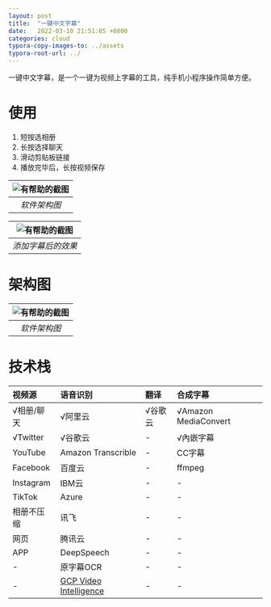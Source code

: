 ```yaml
---
layout: post
title:  "一键中文字幕"
date:   2022-03-10 21:51:05 +0800
categories: cloud
typora-copy-images-to: ../assets
typora-root-url: ../
---
```


一键中文字幕，是一个一键为视频上字幕的工具，纯手机小程序操作简单方便。

# 使用

1. 短按选相册
2. 长按选择聊天
3. 滑动剪贴板链接
4. 播放完毕后，长按视频保存

| ![有帮助的截图](/assets/onekey_srt.jpg) |
| :----------------------------------------: |
|          *软件架构图*          |

| ![有帮助的截图](/assets/WX20220310-224530.png) |
| :----------------------------------------: |
|          *添加字幕后的效果*          |

# 架构图

| ![有帮助的截图](/assets/onekey_srt_jiagou.jpg) |
| :----------------------------------------: |
|          *软件架构图*          |

# 技术栈

| 视频源 | 语音识别 | 翻译 | 合成字幕 |
| :---- | :---- | :---- | :---- |
| √相册/聊天 | √阿里云 | √谷歌云 | √Amazon MediaConvert  |
| √Twitter | √谷歌云 | - |  √內嵌字幕 |
| YouTube       | Amazon Transcrible | - | CC字幕 |
| Facebook      | 百度云 | -| ffmpeg |
| Instagram     | IBM云 | - |  - |
| TikTok        | Azure | - |  - |
| 相册不压缩      | 讯飞 | - |  - |
| 网页       | 腾讯云 | - |  - |
| APP  | DeepSpeech | - |  - |
| -             | 原字幕OCR | - |  - |
| -             | [GCP Video Intelligence][1] | - |  - |

[1]: https://cloud.google.com/video-intelligence/docs/feature-text-detection
